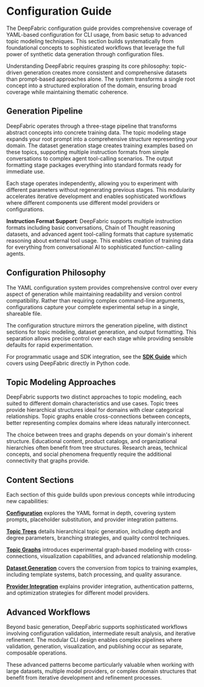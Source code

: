 # Configuration Guide

The DeepFabric configuration guide provides comprehensive coverage of YAML-based configuration for CLI usage, from basic setup to advanced topic modeling techniques. This section builds systematically from foundational concepts to sophisticated workflows that leverage the full power of synthetic data generation through configuration files.

Understanding DeepFabric requires grasping its core philosophy: topic-driven generation creates more consistent and comprehensive datasets than prompt-based approaches alone. The system transforms a single root concept into a structured exploration of the domain, ensuring broad coverage while maintaining thematic coherence.

## Generation Pipeline

DeepFabric operates through a three-stage pipeline that transforms abstract concepts into concrete training data. The topic modeling stage expands your root prompt into a comprehensive structure representing your domain. The dataset generation stage creates training examples based on these topics, supporting multiple instruction formats from simple conversations to complex agent tool-calling scenarios. The output formatting stage packages everything into standard formats ready for immediate use.

Each stage operates independently, allowing you to experiment with different parameters without regenerating previous stages. This modularity accelerates iterative development and enables sophisticated workflows where different components use different model providers or configurations.

**Instruction Format Support**: DeepFabric supports multiple instruction formats including basic conversations, Chain of Thought reasoning datasets, and advanced agent tool-calling formats that capture systematic reasoning about external tool usage. This enables creation of training data for everything from conversational AI to sophisticated function-calling agents.

## Configuration Philosophy

The YAML configuration system provides comprehensive control over every aspect of generation while maintaining readability and version control compatibility. Rather than requiring complex command-line arguments, configurations capture your complete experimental setup in a single, shareable file.

The configuration structure mirrors the generation pipeline, with distinct sections for topic modeling, dataset generation, and output formatting. This separation allows precise control over each stage while providing sensible defaults for rapid experimentation.

For programmatic usage and SDK integration, see the **[SDK Guide](generator-pattern.md)** which covers using DeepFabric directly in Python code.

## Topic Modeling Approaches

DeepFabric supports two distinct approaches to topic modeling, each suited to different domain characteristics and use cases. Topic trees provide hierarchical structures ideal for domains with clear categorical relationships. Topic graphs enable cross-connections between concepts, better representing complex domains where ideas naturally interconnect.

The choice between trees and graphs depends on your domain's inherent structure. Educational content, product catalogs, and organizational hierarchies often benefit from tree structures. Research areas, technical concepts, and social phenomena frequently require the additional connectivity that graphs provide.

## Content Sections

Each section of this guide builds upon previous concepts while introducing new capabilities:

[**Configuration**](configuration.md) explores the YAML format in depth, covering system prompts, placeholder substitution, and provider integration patterns.

[**Topic Trees**](topic-trees.md) details hierarchical topic generation, including depth and degree parameters, branching strategies, and quality control techniques.

[**Topic Graphs**](topic-graphs.md) introduces experimental graph-based modeling with cross-connections, visualization capabilities, and advanced relationship modeling.

[**Dataset Generation**](dataset-generation.md) covers the conversion from topics to training examples, including template systems, batch processing, and quality assurance.

[**Provider Integration**](provider-integration.md) explains provider integration, authentication patterns, and optimization strategies for different model providers.

## Advanced Workflows

Beyond basic generation, DeepFabric supports sophisticated workflows involving configuration validation, intermediate result analysis, and iterative refinement. The modular CLI design enables complex pipelines where validation, generation, visualization, and publishing occur as separate, composable operations.

These advanced patterns become particularly valuable when working with large datasets, multiple model providers, or complex domain structures that benefit from iterative development and refinement processes.